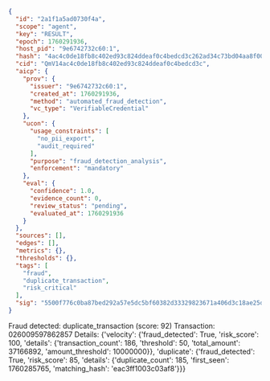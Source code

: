 ```json
{
  "id": "2a1f1a5ad0730f4a",
  "scope": "agent",
  "key": "RESULT",
  "epoch": 1760291936,
  "host_pid": "9e6742732c60:1",
  "hash": "4ac4c0de18fb8c402ed93c824ddeaf0c4bedcd3c262ad34c73bd04aa8f004be5",
  "cid": "QmV14ac4c0de18fb8c402ed93c824ddeaf0c4bedcd3c",
  "aicp": {
    "prov": {
      "issuer": "9e6742732c60:1",
      "created_at": 1760291936,
      "method": "automated_fraud_detection",
      "vc_type": "VerifiableCredential"
    },
    "ucon": {
      "usage_constraints": [
        "no_pii_export",
        "audit_required"
      ],
      "purpose": "fraud_detection_analysis",
      "enforcement": "mandatory"
    },
    "eval": {
      "confidence": 1.0,
      "evidence_count": 0,
      "review_status": "pending",
      "evaluated_at": 1760291936
    }
  },
  "sources": [],
  "edges": [],
  "metrics": {},
  "thresholds": {},
  "tags": [
    "fraud",
    "duplicate_transaction",
    "risk_critical"
  ],
  "sig": "5500f776c0ba87bed292a57e5dc5bf60382d33329823671a406d3c18ae25db49"
}
```

Fraud detected: duplicate_transaction (score: 92)
Transaction: 026009597862857
Details: {'velocity': {'fraud_detected': True, 'risk_score': 100, 'details': {'transaction_count': 186, 'threshold': 50, 'total_amount': 37166892, 'amount_threshold': 10000000}}, 'duplicate': {'fraud_detected': True, 'risk_score': 85, 'details': {'duplicate_count': 185, 'first_seen': 1760285765, 'matching_hash': 'eac3ff1003c03af8'}}}